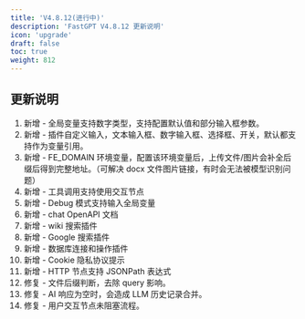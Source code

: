 ```yaml
---
title: 'V4.8.12(进行中)'
description: 'FastGPT V4.8.12 更新说明'
icon: 'upgrade'
draft: false
toc: true
weight: 812
---
```


## 更新说明

1. 新增 - 全局变量支持数字类型，支持配置默认值和部分输入框参数。
2. 新增 - 插件自定义输入，文本输入框、数字输入框、选择框、开关，默认都支持作为变量引用。
3. 新增 - FE_DOMAIN 环境变量，配置该环境变量后，上传文件/图片会补全后缀后得到完整地址。（可解决 docx 文件图片链接，有时会无法被模型识别问题）
4. 新增 - 工具调用支持使用交互节点
5. 新增 - Debug 模式支持输入全局变量
6. 新增 - chat OpenAPI 文档
7. 新增 - wiki 搜索插件
8. 新增 - Google 搜索插件
9. 新增 - 数据库连接和操作插件
10. 新增 - Cookie 隐私协议提示
11. 新增 - HTTP 节点支持 JSONPath 表达式
12. 修复 - 文件后缀判断，去除 query 影响。
13. 修复 - AI 响应为空时，会造成 LLM  历史记录合并。
14. 修复 - 用户交互节点未阻塞流程。
